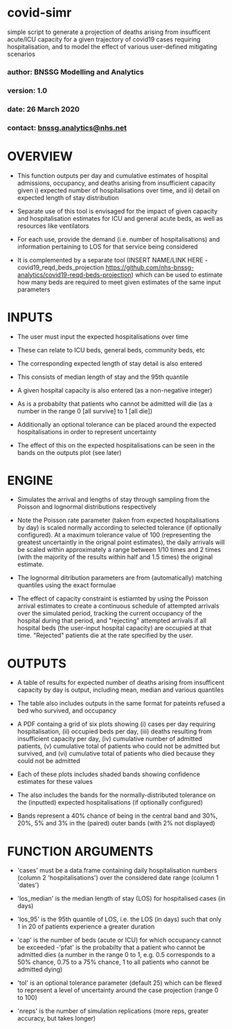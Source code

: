# covid-simr
simple script to generate a projection of deaths arising from insufficent acute/ICU capacity for a given trajectory of covid19 cases requiring hospitalisation, and to model the effect of various user-defined mitigating scenarios


### author:   BNSSG Modelling and Analytics
### version:  1.0
### date:     26 March 2020
### contact:  bnssg.analytics@nhs.net


# OVERVIEW
- This function outputs per day and cumulative estimates of hospital admissions, occupancy, and deaths arising from insufficient capacity given i) expected number of hospitalisations over time, and ii) detail on expected length of stay distribution 

- Separate use of this tool is envisaged for the impact of given capacity and hospitalisation estimates for ICU and general acute beds, as well as resources like ventilators

- For each use, provide the demand (i.e. number of hospitalisations) and information pertaining to LOS for that service being considered

- It is complemented by a separate tool (INSERT NAME/LINK HERE - covid19_reqd_beds_projection https://github.com/nhs-bnssg-analytics/covid19-reqd-beds-projection) which can be used to estimate how many beds are required to meet given estimates of the same input parameters

# INPUTS
- The user must input the expected hospitalisations over time

- These can relate to ICU beds, general beds, community beds, etc

- The corresponding expected length of stay detail is also entered 

- This consists of median length of stay and the 95th quantile

- A given hospital capacity is also entered (as a non-negative integer)

- As is a probabilty that patients who cannot be admitted will die (as a number in the range 0 [all survive] to 1 [all die])

- Additionally an optional tolerance can be placed around the expected hospitalisations in order to represent uncertainty
- The effect of this on the expected hospitalisations can be seen in the bands on the outputs plot (see later)


# ENGINE
- Simulates the arrival and lengths of stay through sampling from the Poisson and lognormal distributions respectively

- Note the Poisson rate parameter (taken from expected hospitalisations by day) is scaled normally according to selected tolerance (if optionally configured). At a maximum tolerance value of 100 (representing the greatest uncertaintly in the orignal point estimates), the daily arrivals will be scaled within approximately a range between 1/10 times and 2 times (with the majority of the results within half and 1.5 times) the original estimate.

- The lognormal ditribution parameters are from (automatically) matching quantiles using the exact formulae

- The effect of capacity constraint is estiamted by using the Poisson arrival estimates to create a continuous schedule of attempted arrivals over the simulated period, tracking the current occupancy of the hospital during that period, and "rejecting" attempted arrivals if all hospital beds (the user-input hospital capacity) are occupied at that time. "Rejected" patients die at the rate specified by the user.

# OUTPUTS
- A table of results for expected number of deaths arising from insufficent capacity by day is output, including mean, median and various 
quantiles

- The table also includes outputs in the same format for pateints refused a bed who survived, and occupancy 

- A PDF containg a grid of six plots showing (i) cases per day requiring hospitalisation, (ii) occupied beds per day, (iii) deaths resulting from insufficient capacity per day, (iv) cumulative number of admitted patients, (v) cumulative total of patients who could not be admitted but survived, and (vi) cumulative total of patients who died because they could not be admitted

- Each of these plots includes shaded bands showing confidence estimates for these values

- The  also includes the bands for the normally-distributed tolerance on the (inputted) expected hospitalisations (if optionally configured)

- Bands represent a 40% chance of being in the central band and 30%, 20%, 5% and 3% in the (paired) outer bands (with 2% not displayed)

# FUNCTION ARGUMENTS
- 'cases' must be a data.frame containing daily hospitalisation numbers (column 2 'hospitalisations') over the considered date range (column 1 'dates')

- 'los_median' is the median length of stay (LOS) for hospitalised cases (in days)

- 'los_95' is the 95th quantile of LOS, i.e. the LOS (in days) such that only 1 in 20 of patients experience a greater duration

- 'cap' is the number of beds (acute or ICU) for which occupancy cannot be exceeded
-'pfat' is the probabilty that a patient who cannot be admitted dies (a number in the range 0 to 1, e.g. 0.5 corresponds to a 50% chance, 0.75 to a 75% chance, 1 to all patients who cannot be admitted dying)

- 'tol' is an optional tolerance parameter (default 25) which can be flexed to represent a level of uncertainty around the case projection (range 0 to 100)

- 'nreps' is the number of simulation replications (more reps, greater accuracy, but takes longer)

